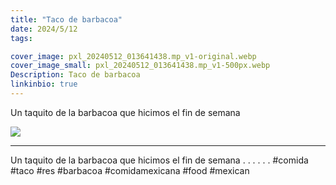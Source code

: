 ```yaml
---
title: "Taco de barbacoa"
date: 2024/5/12
tags:

cover_image: pxl_20240512_013641438.mp_v1-original.webp
cover_image_small: pxl_20240512_013641438.mp_v1-500px.webp
Description: Taco de barbacoa
linkinbio: true
---
```


Un taquito de la barbacoa que hicimos el fin de semana

[![](pxl_20240512_013641438.mp_v1)](pxl_20240512_013641438.mp_v1-original.webp)

---
Un taquito de la barbacoa que hicimos el fin de semana
.
.
.
.
.
.
#comida #taco #res #barbacoa #comidamexicana #food #mexican

